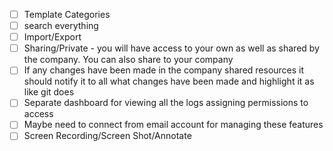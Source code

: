 - [ ] Template Categories
- [ ] search everything
- [ ] Import/Export
- [ ] Sharing/Private - you will have access to your own as well as shared by the company. You can also share to your company
- [ ] If any changes have been made in the company shared resources it should notify it to all what changes have been made and highlight it as like git does
- [ ] Separate dashboard for viewing all the logs assigning permissions to access
- [ ] Maybe need to connect from email account for managing these features
- [ ] Screen Recording/Screen Shot/Annotate
